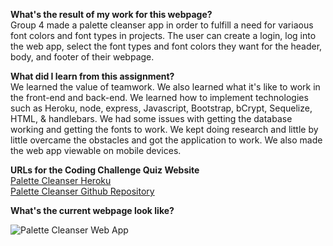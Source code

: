 **What's the result of my work for this webpage?** <BR />
Group 4 made a palette cleanser app in order to fulfill a need for variaous font colors and font types in projects. The user can 
create a login, log into the web app, select the font types and font colors they want for the header, body, and footer of their webpage.

**What did I learn from this assignment?** <BR />
We learned the value of teamwork. We also learned what it's like to work in the front-end and back-end. We learned how to implement technologies 
such as Heroku, node, express, Javascript, Bootstrap, bCrypt, Sequelize, HTML, & handlebars. We had some issues with getting the database working and 
getting the fonts to work. We kept doing research and little by little overcame the obstacles and got the application to work. We also made the web app
viewable on mobile devices.

**URLs for the Coding Challenge Quiz Website** <BR />
<a href ="https://palette-cleanser.herokuapp.com/">Palette Cleanser Heroku</a> <BR />
<a href ="https://github.com/josejrrosas/Palette-Cleanser">Palette Cleanser Github Repository</a>

**What's the current webpage look like?** <BR />

![Palette Cleanser Web App](./Palette-Cleanser/Palette-Cleanser.png)
